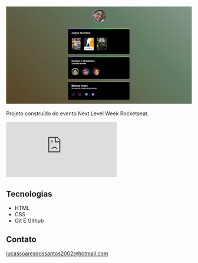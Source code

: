 ![Preview](./Preview.png)

Projeto construído do evento Next Level Week Rocketseat.

![clique aqui para acessar](https://caslulucas.github.io/begin/index.html)
## Tecnologias

- HTML
- CSS
- Git E Github

## Contato 

lucassoaresdossantos2002@hotmail.com

